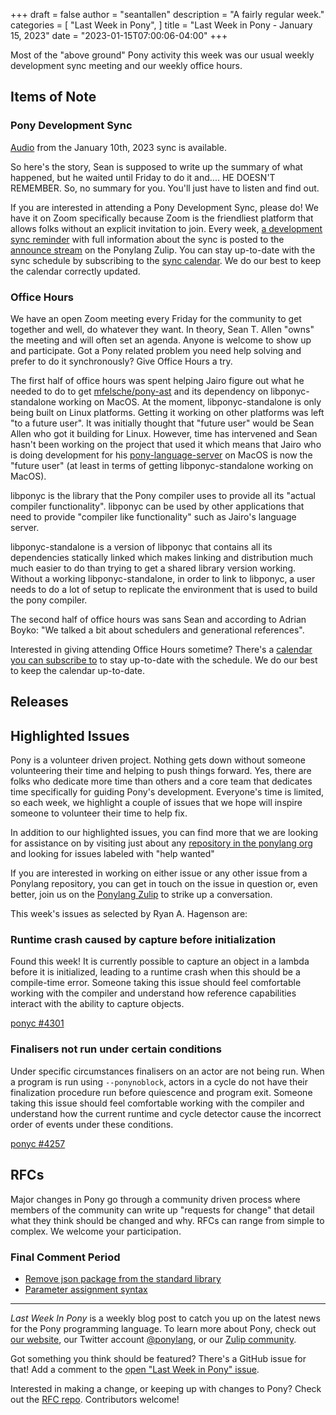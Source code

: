+++
draft = false
author = "seantallen"
description = "A fairly regular week."
categories = [
    "Last Week in Pony",
]
title = "Last Week in Pony - January 15, 2023"
date = "2023-01-15T07:00:06-04:00"
+++

Most of the "above ground" Pony activity this week was our usual weekly development sync meeting and our weekly office hours.

<!--more-->

## Items of Note

### Pony Development Sync

[Audio](https://sync-recordings.ponylang.io/r/2023_01_10.m4a) from the January 10th, 2023 sync is available.

So here's the story, Sean is supposed to write up the summary of what happened, but he waited until Friday to do it and.... HE DOESN'T REMEMBER. So, no summary for you. You'll just have to listen and find out.

If you are interested in attending a Pony Development Sync, please do! We have it on Zoom specifically because Zoom is the friendliest platform that allows folks without an explicit invitation to join. Every week, [a development sync reminder](https://ponylang.zulipchat.com/#narrow/stream/189932-announce/topic/Sync.20Reminder) with full information about the sync is posted to the [announce stream](https://ponylang.zulipchat.com/#narrow/stream/189932-announce) on the Ponylang Zulip. You can stay up-to-date with the sync schedule by subscribing to the [sync calendar](https://calendar.google.com/calendar/ical/59jcru6f50mrpqbm7em4iclnkk%40group.calendar.google.com/public/basic.ics). We do our best to keep the calendar correctly updated.

### Office Hours

We have an open Zoom meeting every Friday for the community to get together and well, do whatever they want. In theory, Sean T. Allen "owns" the meeting and will often set an agenda. Anyone is welcome to show up and participate. Got a Pony related problem you need help solving and prefer to do it synchronously? Give Office Hours a try.

The first half of office hours was spent helping Jairo figure out what he needed to do to get [mfelsche/pony-ast](https://github.com/mfelsche/pony-ast/) and its dependency on libponyc-standalone working on MacOS. At the moment, libponyc-standalone is only being built on Linux platforms. Getting it working on other platforms was left "to a future user". It was initially thought that "future user" would be Sean Allen who got it building for Linux. However, time has intervened and Sean hasn't been working on the project that used it which means that Jairo who is doing development for his [pony-language-server](https://github.com/kidandcat/pony-language-server) on MacOS is now the "future user" (at least in terms of getting libponyc-standalone working on MacOS).

libponyc is the library that the Pony compiler uses to provide all its "actual compiler functionality". libponyc can be used by other applications that need to provide "compiler like functionality" such as Jairo's language server.

libponyc-standalone is a version of libponyc that contains all its dependencies statically linked which makes linking and distribution much much easier to do than trying to get a shared library version working. Without a working libponyc-standalone, in order to link to libponyc, a user needs to do a lot of setup to replicate the environment that is used to build the pony compiler.

The second half of office hours was sans Sean and according to Adrian Boyko: "We talked a bit about schedulers and generational references".

Interested in giving attending Office Hours sometime? There's a [calendar you can subscribe to](https://calendar.google.com/calendar/ical/4465e68ae24131ae00461a40893f2637a2c9ac510e311a44ff78680e2f183ce3%40group.calendar.google.com/public/basic.ics) to stay up-to-date with the schedule. We do our best to keep the calendar up-to-date.

## Releases

## Highlighted Issues

Pony is a volunteer driven project. Nothing gets down without someone volunteering their time and helping to push things forward. Yes, there are folks who dedicate more time than others and a core team that dedicates time specifically for guiding Pony's development. Everyone's time is limited, so each week, we highlight a couple of issues that we hope will inspire someone to volunteer their time to help fix.

In addition to our highlighted issues, you can find more that we are looking for assistance on by visiting just about any [repository in the ponylang org](https://github.com/ponylang/) and looking for issues labeled with "help wanted"

If you are interested in working on either issue or any other issue from a Ponylang repository, you can get in touch on the issue in question or, even better, join us on the [Ponylang Zulip](https://ponylang.zulipchat.com/) to strike up a conversation.

This week's issues as selected by Ryan A. Hagenson are:

### Runtime crash caused by capture before initialization

Found this week! It is currently possible to capture an object in a lambda before it is initialized, leading to a runtime crash when this should be a compile-time error. Someone taking this issue should feel comfortable working with the compiler and understand how reference capabilities interact with the ability to capture objects.

[ponyc #4301](https://github.com/ponylang/ponyc/issues/4301)

### Finalisers not run under certain conditions

Under specific circumstances finalisers on an actor are not being run. When a program is run using `--ponynoblock`, actors in a cycle do not have their finalization procedure run before quiescence and program exit. Someone taking this issue should feel comfortable working with the compiler and understand how the current runtime and cycle detector cause the incorrect order of events under these conditions.

[ponyc #4257](https://github.com/ponylang/ponyc/issues/4257)

## RFCs

Major changes in Pony go through a community driven process where members of the community can write up "requests for change" that detail what they think should be changed and why. RFCs can range from simple to complex. We welcome your participation.

### Final Comment Period

- [Remove json package from the standard library](https://github.com/ponylang/rfcs/pull/208)
- [Parameter assignment syntax](https://github.com/ponylang/rfcs/pull/174)

---

_Last Week In Pony_ is a weekly blog post to catch you up on the latest news for the Pony programming language. To learn more about Pony, check out [our website](https://ponylang.io), our Twitter account [@ponylang](https://twitter.com/ponylang), or our [Zulip community](https://ponylang.zulipchat.com).

Got something you think should be featured? There's a GitHub issue for that! Add a comment to the [open "Last Week in Pony" issue](https://github.com/ponylang/ponylang.github.io/issues?q=is%3Aissue+is%3Aopen+label%3Alast-week-in-pony).

Interested in making a change, or keeping up with changes to Pony? Check out the [RFC repo](https://github.com/ponylang/rfcs). Contributors welcome!
